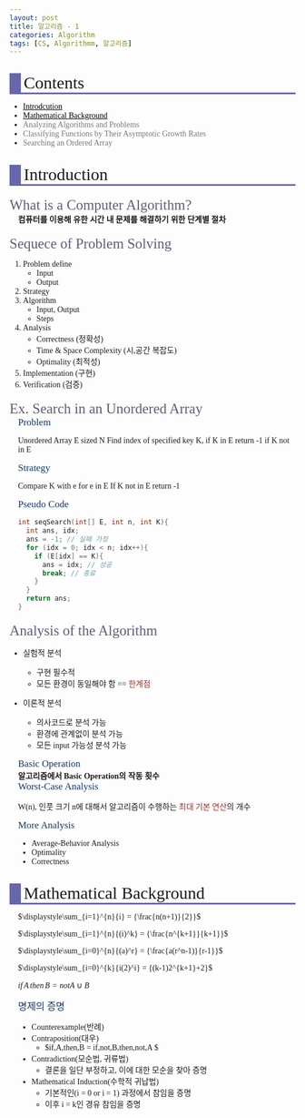 ```yaml
---
layout: post
title: 알고리즘 - 1
categories: Algorithm
tags: [CS, Algorithmm, 알고리즘]
---
```


<style type='text/css'>
  @font-face {
    font-family: 'Cafe24SsurroundAir';
    src: url('https://cdn.jsdelivr.net/gh/projectnoonnu/noonfonts_2105_2@1.0/Cafe24SsurroundAir.woff') format('woff');
    font-weight: normal;
    font-style: normal;
  }
  .article {
    font-family: 'Cafe24SsurroundAir';
  }
  .contentsItems { color: black; }
  .contentsItems:hover {
    color: black;
    text-decoration: underline;
  }
  .title {
    font-size: 30px;
    border-bottom: 3px solid #6667ab;
    border-left: 20px solid #6667ab;
    padding-left: 5px;
    margin-bottom: 10px;
    margin-top: 30px;
  }
  .subtitle {
    margin-top: 20px;
	  font-size: 25px;
	  color: #5e5e7d;
  }
  .subsub {
    font-size: 17px;
    color: #13356b;
  }
  .section {
    padding-left: 15px;
  }
  .define{
    font-weight: bold;
  }
  .red{
    display: inline;
    color: #a12d27;
  }
  .disabled {
    display: inline;
    color: #777777;
  }
</style>

<div class="article">

<div class="title">Contents</div>

- <a href="#Introduction" class="contentsItems">Introdcution</a>
- <a href="#MathBackground" class="contentsItems">Mathematical Background</a>
- <div class="disabled">Analyzing Algorithms and Problems</div>
- <div class="disabled">Classifying Functions by Their Asymptotic Growth Rates</div>
- <div class="disabled">Searching an Ordered Array</div>

<div id="Introduction" class="title">Introduction</div>
<div class="subtitle">What is a Computer Algorithm?</div>
<section class="section">
  <div class="define">컴퓨터를 이용해 유한 시간 내 문제를 해결하기 위한 단계별 절차</div>
</section>

<div class="subtitle">Sequece of Problem Solving</div>

1. Problem define
   - Input
   - Output
2. Strategy
3. Algorithm
   - Input, Output
   - Steps
4. Analysis
   - Correctness (정확성)
   - Time & Space Complexity (시,공간 복잡도)
   - Optimality (최적성)
5. Implementation (구현)
6. Verification (검증)

<div class="subtitle">Ex. Search in an Unordered Array</div>
<section class="section">
  <div class="subsub">Problem</div>
  <p class="p">
    Unordered Array E sized N
    Find index of specified key K, if K in E
    return -1 if K not in E
  </p>
  <div class="subsub">Strategy</div>
  <p class="p">
    Compare K with e for e in E
    If K not in E return -1
  </p>

  <div class="subsub">Pseudo Code</div>

```c
int seqSearch(int[] E, int n, int K){
  int ans, idx;
  ans = -1; // 실패 가정
  for (idx = 0; idx < n; idx++){
    if (E[idx] == K){
      ans = idx; // 성공
      break; // 종료
    }
  }
  return ans;
}
```

</section>

<div class="subtitle">Analysis of the Algorithm</div>

- 실험적 분석
  - 구현 필수적
  - 모든 환경이 동일해야 함 == <div class="red">한계점</div>
- 이론적 분석

  - 의사코드로 분석 가능
  - 환경에 관계없이 분석 가능
  - 모든 input 가능성 분석 가능

<section class="section">
  <div class="subsub">Basic Operation</div>
  <div class="define">알고리즘에서 Basic Operation의 작동 횟수</div>

  <div class="subsub">Worst-Case Analysis</div>

W(n), 인풋 크기 n에 대해서 알고리즘이 수행하는 <span class="red">최대 기본 연산</span>의 개수

  <div class="subsub">More Analysis</div>

- Average-Behavior Analysis
- Optimality
- Correctness

</section>

<div id="MathBackground" class="title">Mathematical Background</div>
<section class="section">

$\displaystyle\sum_{i=1}^{n}{i} = {\frac{n(n+1)}{2}}$

$\displaystyle\sum_{i=1}^{n}{(i)^k} = {\frac{n^{k+1}}{k+1}}$

$\displaystyle\sum_{i=0}^{n}{(a)^r} = {\frac{a(r^n-1)}{r-1}}$

$\displaystyle\sum_{i=0}^{k}{i(2)^i} = {(k-1)2^{k+1}+2}$

$if\,A\,then\,B = not A \cup B$

</seciton>

<div class="subsub">명제의 증명</div>

- Counterexample(반례)
- Contraposition(대우)
  - $if\,A\,then\,B = if\,not\,B\,then\,not\,A $
- Contradiction(모순법, 귀류법)
  - 결론을 일단 부정하고, 이에 대한 모순을 찾아 증명
- Mathematical Induction(수학적 귀납법)
  - 기본적인(i = 0 or i = 1) 과정에서 참임을 증명
  - 이후 i = k인 경유 참임을 증명

</div>
